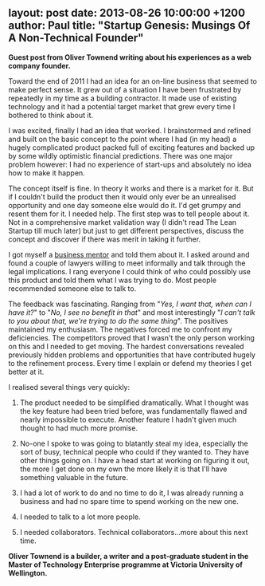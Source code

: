 layout: post
date: 2013-08-26 10:00:00 +1200
author: Paul
title: "Startup Genesis: Musings Of A Non-Technical Founder"
----

<!-- excerpt -->

**Guest post from Oliver Townend writing about his experiences as a web company founder.**

Toward the end of 2011 I had an idea for an on-line business that seemed to make perfect sense. It grew out of a situation I have been frustrated by repeatedly in my time as a building contractor. It made use of existing technology and it had a potential target market that grew every time I bothered to think about it.

I was excited, finally I had an idea that worked. I brainstormed and refined and built on the basic concept to the point where I had (in my head) a hugely complicated product packed full of exciting features and backed up by some wildly optimistic financial predictions. There was one major problem however: I had no experience of start-ups and absolutely no idea how to make it happen. 

<!-- /excerpt -->

The concept itself is fine. In theory it works and there is a market for it. But if I couldn't build the product then it would only ever be an unrealised opportunity and one day someone else would do it. I'd get grumpy and resent them for it. I needed help. The first step was to tell people about it. Not in a comprehensive market validation way (I didn't read The Lean Startup till much later) but just to get different perspectives, discuss the concept and discover if there was merit in taking it further. 

I got myself a [business mentor](http://www.businessmentors.org.nz/) and told them about it. I asked around and found a couple of lawyers willing to meet informally and talk through the legal implications. I rang everyone I could think of who could possibly use this product and told them what I was trying to do. Most people recommended someone else to talk to.</span>

The feedback was fascinating. Ranging from "*Yes,
I want that, when can I have it?*" to "*No, I see no benefit in that*" and most interestingly "*I
can't talk to you about that, we're trying to do the same thing*". The positives maintained my enthusiasm. The negatives forced me to confront my deficiencies. The competitors proved that I wasn't the only person working on this and I needed to get moving. The hardest conversations revealed previously hidden problems and opportunities that have contributed hugely to the refinement process. Every time I explain or defend my theories I get better at it.</span> 

I realised several things very quickly:

1) The product needed to be simplified dramatically. What I thought was the key feature had been tried before, was fundamentally flawed and nearly impossible to execute. Another feature I hadn't given much thought to had much more promise.

2) No-one I spoke to was going to blatantly steal my idea, especially the sort of busy, technical people who could if they wanted to. They have other things going on. I have a head start at working on figuring it out, the more I get done on my own the more likely it is that I'll have something valuable in the future.

3) I had a lot of work to do and no time to do it, I was already running a business and had no spare time to spend working on the new one.

4) I needed to talk to a lot more people.

5) I needed collaborators. Technical collaborators...more about this next time.

**Oliver Townend is a builder, a writer and a post-graduate student in the Master of Technology Enterprise programme at Victoria University of Wellington.**
